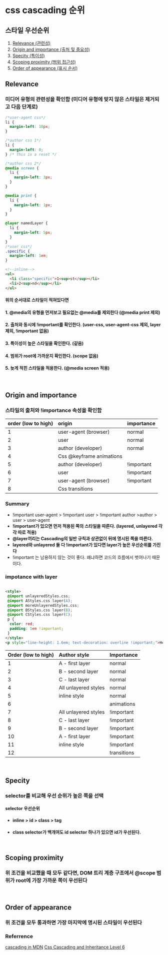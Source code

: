 # css cascading 순위

## 스타일 우선순위

1. [Relevance (관련성)](#relevance)
2. [Origin and importance (출처 및 중요성)](#origin-and-importance)
3. [Specity (특이성)](#specity)
4. [Scoping proximity (범위 접근성)](#scoping-proximity)
5. [Order of appearance (표시 순서)](#order-of-appearance)

## Relevance

### 미디어 유형의 관련성을 확인함 (미디어 유형에 맞지 않은 스타일은 제거되고 다음 단계로)

```css
/*user-agent css*/
li {
  margin-left: 10px;
}

/*author css 1*/
li {
  margin-left: 0;
} /* This is a reset */

/*author css 2*/
@media screen {
  li {
    margin-left: 3px;
  }
}

@media print {
  li {
    margin-left: 1px;
  }
}

@layer namedLayer {
  li {
    margin-left: 5px;
  }
}
/*user css*/
.specific {
  margin-left: 1em;
}

```

```html
<!--inline-->
<ul>
  <li class="specific">1<sup>st</sup></li>
  <li>2<sup>nd</sup></li>
</ul>

```

#### 위의 순서대로 스타일이 적혀있다면

#### 1. @media의 유형을 먼저보고 필요없는 @media를 제외한다 (@media print 제외)

#### 2. 출처와 동시에 !important를 확인한다. (user-css, user-agent-css 제외, layer 제외, !important 없음)

#### 3. 특이성이 높은 스타일을 확인한다. (같음)

#### 4. 범위가 root에 가까운지 확인한다. (scope 없음)

#### 5. 늦게 적힌 스타일을 적용한다. (@media screen 적용)

&nbsp;

## Origin and importance

### 스타일의 출처와 !importance 속성을 확인함

|order (low to high) | origin | importance|
|:-|:-|:-|
|1 | user-agent (browser) | normal|
|2 | user | normal |
|3 | author (developer) | normal |
|4 | Css @keyframe animations | |
|5 | author (developer) | !important|
|6 | user | !important |
|7| user-agent (browser) | !important |
|8| Css transitions | |

### Summary

- !important user-agent > !important user > !important author >author > user > user-agent
- **!important가 있으면 먼저 적용된 쪽의 스타일을 따른다. (layered, unlayered 각각 따로 적용)**
- **@layer끼리는 Cascading의 일반 규칙과 상관없이 뒤에 명시된 쪽을 따른다.**
- **layered와 unlayered 둘 다 !important가 있다면 layer가 높은 우선순위를 가진다**
- !important 는 남용하지 않는 것이 좋다. 왜냐하면 코드의 흐름에서 벗어나기 때문이다.

### impotance with layer

```html

<style>
 @import unlayeredStyles.css;
 @import AStyles.css layer(A);
 @import moreUnlayeredStyles.css;
 @import BStyles.css layer(B);
 @import CStyles.css layer(C);
 p {
  color: red;
  padding: 1em !important;
 }
</style>
<p style="line-height: 1.6em; text-decoration: overline !important;">Hello</p>
```

|Order (low to high)| Author style |Importance |
|:-|:-|:-|
|1| A - first layer |normal |
|2| B - second layer |normal |
|3| C - last layer |normal |
|4| All unlayered styles |normal |
|5| inline style |normal |
|6| |animations  |
|7| All unlayered styles |!important |
|8| C - last layer |!important |
|9| B - second layer |!important |
|10| A - first layer |!important |
|11| inline style |!important |
|12| |transitions  |

&nbsp;

## Specity

### selector를 비교해 우선 순위가 높은 쪽을 선택

#### selector 우선순위

- #### inline > id > class > tag

- **class selector가 백개여도 id selector 하나가 있으면 id가 우선된다.**

&nbsp;

## Scoping proximity

### 위 조건을 비교했을 때 모두 같다면, DOM 트리 계층 구조에서 @scope 범위가 root에 가장 가까운 쪽이 우선된다

&nbsp;

## Order of appearance

### 위 조건을 모두 통과하면 가장 마지막에 명시된 스타일이 우선된다

### Referrence

[cascading in MDN](https://developer.mozilla.org/en-US/docs/Web/CSS/Cascade#user_stylesheets)
[Css Cascading and Inheritance Level 6](https://drafts.csswg.org/css-cascade-6/)
